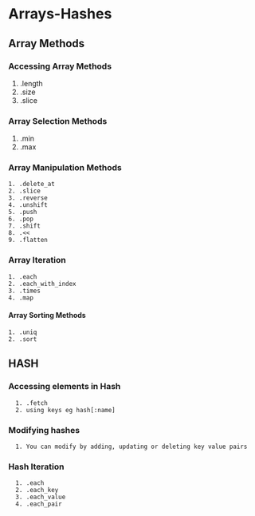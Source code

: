 # Arrays-Hashes
## Array Methods
### Accessing Array Methods
  1. .length
  2. .size
  3. .slice

### Array Selection Methods
  1. .min
  2. .max
 
### Array Manipulation Methods
    1. .delete_at
    2. .slice
    3. .reverse
    4. .unshift
    5. .push
    6. .pop
    7. .shift
    8. .<<
    9. .flatten
    
 ### Array Iteration
    1. .each
    2. .each_with_index
    3. .times
    4. .map
    
 #### Array Sorting Methods
    1. .uniq
    2. .sort
    
   ## HASH
   ### Accessing elements in Hash
      1. .fetch
      2. using keys eg hash[:name]
      
   ### Modifying hashes
      1. You can modify by adding, updating or deleting key value pairs
      
   ### Hash Iteration
      1. .each
      2. .each_key
      3. .each_value
      4. .each_pair
    
